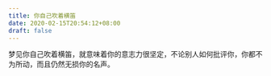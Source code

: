 ```yaml
---
title: 你自己吹着横笛
date: 2020-02-15T20:54:12+08:00
draft: false
---
```


梦见你自己吹着横笛，就意味着你的意志力很坚定，不论别人如何批评你，你都不为所动，而且仍然无损你的名声。